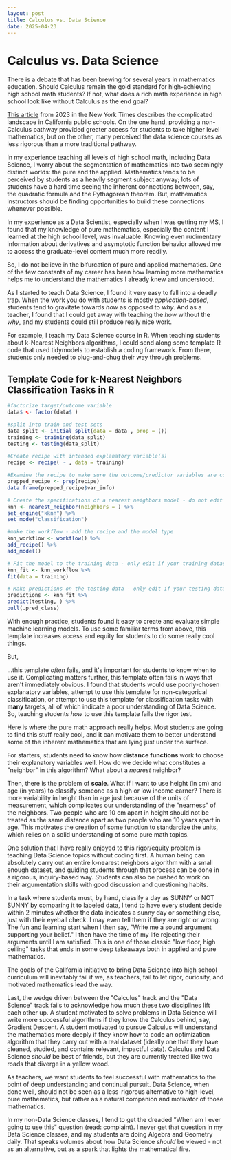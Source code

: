 ```yaml
---
layout: post
title: Calculus vs. Data Science
date: 2025-04-23
---
```


# Calculus vs. Data Science

There is a debate that has been brewing for several years in mathematics education.  Should Calculus remain the gold standard for high-achieving high school math students? If not, what does a rich math experience in high school look like without Calculus as the end goal?

[This article](https://www.nytimes.com/2023/07/13/us/california-math-data-science-algebra.html?smid=url-share) from 2023 in the New York Times describes the complicated landscape in California public schools.  On the one hand, providing a non-Calculus pathway provided greater access for students to take higher level mathematics, but on the other, many perceived the data science courses as less rigorous than a more traditional pathway.  

In my experience teaching all levels of high school math, including Data Science, I worry about the segmentation of mathematics into two seemingly distinct worlds:  the pure and the applied.  Mathematics tends to be perceived by students as a heavily segment subject anyway; lots of students have a hard time seeing the inherent connections between, say, the quadratic formula and the Pythagorean theorem.  But, mathematics instructors should be finding opportunities to build these connections whenever possible. 

In my experience as a Data Scientist, especially when I was getting my MS, I found that my knowledge of pure mathematics, especially the content I learned at the high school level, was invaluable.  Knowing even rudimentary information about derivatives and asymptotic function behavior allowed me to access the graduate-level content much more readily.  

So, I do not believe in the bifurcation of pure and applied mathematics.  One of the few constants of my career has been how learning more mathematics helps me to understand the mathematics I already knew and understood.  

As I started to teach Data Science, I found it very easy to fall into a deadly trap.  When the work you do with students is mostly *application-based*, students tend to gravitate towards *how* as opposed to *why*.  And as a teacher, I found that I could get away with teaching the *how* without the *why*, and my students could still produce really nice work.  

For example, I teach my Data Science course in R.  When teaching students about k-Nearest Neighbors algorithms, I could send along some template R code that used tidymodels to establish a coding framework.  From there, students only needed to plug-and-chug their way through problems.

## Template Code for k-Nearest Neighbors Classification Tasks in R
```r
#factorize target/outcome variable
data$ <- factor(data$ )

#split into train and test sets
data_split <- initial_split(data = data , prop = ())
training <- training(data_split)
testing <- testing(data_split)

#Create recipe with intended explanatory variable(s)
recipe <- recipe( ~ , data = training)

#Examine the recipe to make sure the outcome/predictor variables are correct.
prepped_recipe <- prep(recipe)
data.frame(prepped_recipe$var_info)

# Create the specifications of a nearest neighbors model - do not edit
knn <- nearest_neighbor(neighbors = ) %>%
set_engine("kknn") %>%
set_mode("classification")

#make the workflow - add the recipe and the model type
knn_workflow <- workflow() %>%
add_recipe() %>%
add_model() 

# Fit the model to the training data - only edit if your training dataset isn't called "training"
knn_fit <- knn_workflow %>%
fit(data = training)

# Make predictions on the testing data - only edit if your testing dataset isn't called "testing"
predictions <- knn_fit %>%
predict(testing, ) %>%
pull(.pred_class)
```

With enough practice, students found it easy to create and evaluate simple machine learning models.  To use some familiar terms from above, this template increases access and equity for students to do some really cool things.  

But,

...this template *often* fails, and it's important for students to know when to use it.  Complicating matters further, this template often fails in ways that aren't immediately obvious.  I found that students would use poorly-chosen explanatory variables, attempt to use this template for non-categorical classification, or attempt to use this template for classification tasks with **many** targets, all of which indicate a poor understanding of Data Science.  So, teaching students *how* to use this template fails the rigor test.  

Here is where the pure math approach really helps.  Most students are going to find this stuff really cool, and it can motivate them to better understand some of the inherent mathematics that are lying just under the surface.  

For starters, students need to know how **distance functions** work to choose their explanatory variables well.  How do we decide what constitutes a "neighbor" in this algorithm? What about a *nearest* neighbor? 

Then, there is the problem of **scale**.  What if I want to use height (in cm) and age (in years) to classify someone as a high or low income earner? There is more variability in height than in age just because of the units of measurement, which complicates our understanding of the "nearness" of the neighbors.  Two people who are 10 cm apart in height should not be treated as the same distance apart as two people who are 10 years apart in age.  This motivates the creation of some function to standardize the units, which relies on a solid understanding of some pure math topics.

One solution that I have really enjoyed to this rigor/equity problem is teaching Data Science topics without coding first.  A human being can absolutely carry out an entire k-nearest neighbors algorithm with a small enough dataset, and guiding students through that process can be done in a rigorous, inquiry-based way.  Students can also be pushed to work on their argumentation skills with good discussion and questioning habits.  

In a task where students must, by hand, classify a day as SUNNY or NOT SUNNY by comparing it to labeled data, I tend to have every student decide within 2 minutes whether the data indicates a sunny day or something else, just with their eyeball check.  I may even tell them if they are right or wrong.  The fun and learning start when I then say, "Write me a sound argument supporting your belief."  I then have the time of my life rejecting their arguments until I am satisfied.  This is one of those classic "low floor, high ceiling" tasks that ends in some deep takeaways both in applied and pure mathematics. 

The goals of the California initiative to bring Data Science into high school curriculum will inevitably fail if we, as teachers, fail to let rigor, curiosity, and motivated mathematics lead the way.  

Last, the wedge driven between the "Calculus" track and the "Data Science" track fails to acknowledge how much these two disciplines lift each other up.  A student motivated to solve problems in Data Science will write more successful algorithms if they know the Calculus behind, say, Gradient Descent. A student motivated to pursue Calculus will understand the mathematics more deeply if they know how to code an optimization algorithm that they carry out with a real dataset (ideally one that they have cleaned, studied, and contains relevant, impactful data).  Calculus and Data Science *should* be best of friends, but they are currently treated like two roads that diverge in a yellow wood.  

As teachers, we want students to feel successful with mathematics to the point of deep understanding and continual pursuit.  Data Science, when done well, should not be seen as a less-rigorous alternative to high-level, pure mathematics, but rather as a natural companion and motivator of those mathematics.  

In my non-Data Science classes, I tend to get the dreaded "When am I ever going to use this" question (read: complaint).  I never get that question in my Data Science classes, and my students are doing Algebra and Geometry daily.  That speaks volumes about how Data Science *should* be viewed - not as an alternative, but as a spark that lights the mathematical fire.    
